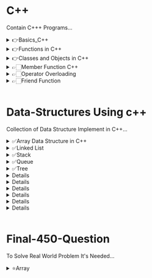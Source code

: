 # C++
Contain C+++ Programs...

<details>
    <summary>👉Basics_C++</summary>

- [1. Hello World with NewLine](./Basics_cpp/print_hello.cpp)
- [2. Sum of Two Number](./Basics_cpp/sum_two.cpp)
- [3. Area of Circle](./Basics_cpp/area_circle.cpp)
- [4. Volume of Cuboid](./Basics_cpp/volume_cuboid.cpp)
- [5. Average of three Number](./Basics_cpp/avg_three.cpp)
- [6. Square of Number](./Basics_cpp/square_number.cpp)
- [7. Swap without using third variable](./Basics_cpp/swap_without_3rd.cpp)
- [8. Maximum of two Number](./Basics_cpp/max_two_number.cpp)
- [9. Sum of 10 Numbers in an array](./Basics_cpp/add_array_of_10.cpp)

</details>

<details>
    <summary>👉Functions in C++</summary>

- [1. Prime Number in Range](./Function_Cpp/print_prime_range.cpp)
- [2. Highest value digit in Number](./Function_Cpp/highest_digit_number.cpp)
- [3. X raised to the power Y](./Function_Cpp/x_tothepower_y.cpp)
- [4. Pascal Triangle](./Function_Cpp/pascal_triangle.cpp)
- [5. Find number in Fibo Series](./Function_Cpp/find_fibo.cpp)
- [6. Add 2 or 3 Number using Default Argument](./Function_Cpp/add_2_3_default.cpp)
- [7. Area of Circle,Rec,Tri](./Function_Cpp/area_cir_rec_tri_overloading.cpp)
- [8. Diffrent Argument Passing](./Function_Cpp/diffrent_arg.cpp)

</details>

<details>
    <summary>👉Classes and Objects in C++</summary>

- [1. Complex Number Class and Object with Add,Subs](./Classes_Object/complex_number.cpp)
- [2. Time Class and Object](./Classes_Object/time.cpp)
- [3. Date get and set Object](./Classes_Object/date.cpp)
- [4. Circle get set and return Object](./Classes_Object/circle.cpp)

</details>

<details>
    <summary>👉🏻Member Function C++</summary>

- [1. Complex Number Add](./Member_Function/Complex_Number.cpp)
- [2. Time Normalize and Greater](./Member_Function/Time.cpp)
- [3. Test Result](./Member_Function/TestResult.cpp)
</details>

<!-- <details>
    <summary>👉🏻Constructor in C++</summary>


</details> -->

<details>
    <summary>👉🏻Operator Overloading</summary>
    
- [1. Basic Operator Overloading](./Operator_Overloading/basic_operator.cpp)


</details>

<details>
    <summary>👉🏻Friend Function</summary>
    
- [1. Friend Function Example](./Friend-fun_Operator/friend.cpp)


</details>


</br>

# Data-Structures Using c++
Collection of Data Structure Implement in C++...

<details>
    <summary>✅Array Data Structure in C++</summary>

- [1. Modified Array-->insert,delete,append,edit,count,get_element,deallocate,find_element](./Array_Data_Structure/modified_array.cpp)
- [2. On Modified Array-->Copy Constructor and Copy Assignment Operator](./Array_Data_Structure/copy_const_modified.cpp)
- [3. Dynamic Array With Double and Half Array Concept](./Array_Data_Structure/Dynamic_Array.cpp)

</details>

<details>
    <summary>✅Linked List</summary>

- [1. Singly Linked List All](./Linked_List_Data_Structure/singly_linked_list.cpp)
- [2. Doubly Linked List All](./Linked_List_Data_Structure/doubly_linked_list.cpp)
- [3. Circular Linked List With Start Pointer](./Linked_List_Data_Structure/circular_linked_list.cpp)


- [5. Doubly Circular Linked List](./Linked_List_Data_Structure/Circular_Doubly_LL.cpp)

</details>

<details>
    <summary>✅Stack</summary>

- [1. Stack Using Array](./Stack_Data_Structure/stack_using_array.cpp)
- [2. Stack Using Linked List](./Stack_Data_Structure/stack_using_linked_list.cpp)

</details>

<details>
    <summary>✅Queue</summary>

- [1. Queue Using Array](./Queue_Data_Structure/queue_using_array.cpp)
- [2. Queue_using_array_best](./Queue_Data_Structure/Queue_array_best.cpp)

</details>

<details>
    <summary>✅Tree</summary>

- [1. Binary Search Tree](./Tree_/binary_search_tree.cpp)

</details>


<details>
</details>


<details>
</details>


<details>
</details>


<details>
</details>


<details>
</details>


<details>
</details>

<br>

# Final-450-Question
To Solve Real World Problem It's Needed...

<details>
    <summary>⭐️Array</summary>

- [1. Revese an Array](./Final_450/Reverse_array_string.c)
- [2. Max and Min in Array Return](./Final_450/Max_and_Min_array.cpp)
- [3. Rotate by One](./Final_450/Rotate_by_one.cpp)
- [4. Find the Duplicate Number](./Final_450/Find_Duplicate.cpp)
- [5. Merge Intervals](./Final_450/Merge_intervals.cpp)


</details>





